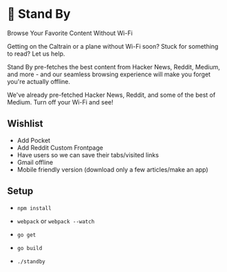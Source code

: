 :construction: Stand By
==========

Browse Your Favorite Content Without Wi-Fi

Getting on the Caltrain or a plane without Wi-Fi soon? Stuck for something to read? Let us help.

Stand By pre-fetches the best content from Hacker News, Reddit, Medium, and more - and our seamless browsing experience will make you forget you're actually offline.

We've already pre-fetched Hacker News, Reddit, and some of the best of Medium. Turn off your Wi-Fi and see!

## Wishlist

* Add Pocket
* Add Reddit Custom Frontpage
* Have users so we can save their tabs/visited links
* Gmail offline
* Mobile friendly version (download only a few articles/make an app)

## Setup

* `npm install`

* `webpack` or `webpack --watch`

* `go get`

* `go build`

* `./standby`
